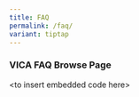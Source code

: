 ```yaml
---
title: FAQ
permalink: /faq/
variant: tiptap
---
```

<h3><strong>VICA FAQ Browse Page</strong></h3>
<p>&lt;to insert embedded code here&gt;</p>
<p></p>